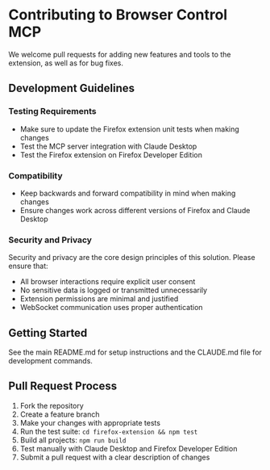 # Contributing to Browser Control MCP

We welcome pull requests for adding new features and tools to the extension, as well as for bug fixes.

## Development Guidelines

### Testing Requirements
- Make sure to update the Firefox extension unit tests when making changes
- Test the MCP server integration with Claude Desktop
- Test the Firefox extension on Firefox Developer Edition

### Compatibility
- Keep backwards and forward compatibility in mind when making changes
- Ensure changes work across different versions of Firefox and Claude Desktop

### Security and Privacy
Security and privacy are the core design principles of this solution. Please ensure that:
- All browser interactions require explicit user consent
- No sensitive data is logged or transmitted unnecessarily  
- Extension permissions are minimal and justified
- WebSocket communication uses proper authentication

## Getting Started

See the main README.md for setup instructions and the CLAUDE.md file for development commands.

## Pull Request Process

1. Fork the repository
2. Create a feature branch
3. Make your changes with appropriate tests
4. Run the test suite: `cd firefox-extension && npm test`
5. Build all projects: `npm run build`
6. Test manually with Claude Desktop and Firefox Developer Edition
7. Submit a pull request with a clear description of changes